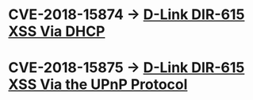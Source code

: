 # CVE-2018-15874 -> [D-Link DIR-615 XSS Via DHCP](https://github.com/reevesrs24/cve/blob/master/D-Link_DIR-615/xss_DHCP/dlink_dir615_xss_dhcp.md)
# CVE-2018-15875 -> [D-Link DIR-615 XSS Via the UPnP Protocol](https://github.com/reevesrs24/cve/blob/master/D-Link_DIR-615/xss_UPnP/dlink_dir615_xss_upnp.md)